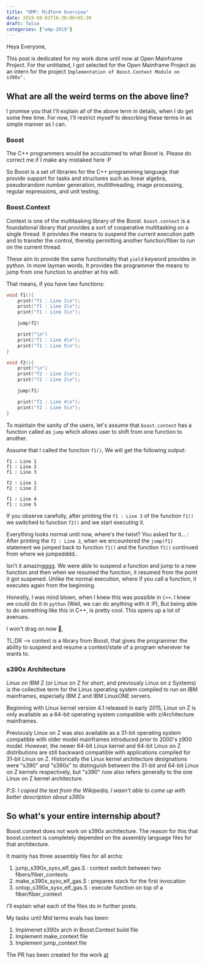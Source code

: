 ```yaml
---
title: "OMP: MidTerm Overview"
date: 2019-08-02T16:30:06+05:30
draft: false
categories: ["omp-2019"]
---
```


Heya Everyone,

This post is dedicated for my work done until now at Open Mainframe Project. For
the unititated, I got selected for the Open Mainframe Project as an intern
for the project `Implementation of Boost.Context Module on s390x".`

## What are all the weird terms on the above line?

I promise you that I'll explain all of the above term in details, when I do get
some free time. For now, I'll restrict myself to descrbing these terms in as 
simple manner as I can.

### Boost

The C++ programmers would be accustomed to what Boost is. Please do correct me
if I make any mistaked here :P

So Boost is a set of libraries for the C++ programming language that provide 
support for tasks and structures such as linear algebra, pseudorandom number 
generation, multithreading, image processing, regular expressions, and unit 
testing.

### Boost.Context

Context is one of the multitasking library of the Boost. `boost.context` is a
foundational library that provides a sort of cooperative multitasking on a 
single thread. It provides the means to suspend the current execution path and
to transfer the control, thereby permitting another function/fiber to run
on the current thread.

These aim to provide the same functionality that `yield` keyword provides in 
python. In more layman words, It provides the programmer the means to jump
from one function to another at his will.

That means, if you have two functions: 

```c
void f1(){
	print("f1 : Line 1\n");
	print("f1 : Line 2\n");
	print("f1 : Line 3\n");

	jump(f2)

	print("\n")
	print("f1 : Line 4\n");
	print("f1 : Line 5\n");
}
```

```c
void f2(){
	print("\n")
	print("f2 : Line 1\n");
	print("f2 : Line 2\n");

	jump(f1)

	print("f2 : Line 4\n");
	print("f2 : Line 5\n");
}
```

To maintain the sanity of the users, let's assume that `boost.context` has a
function called as  `jump` which allows user to shift from one function to 
another.

Assume that I called the function `f1()`, We will get the following output:

```
f1 : Line 1
f1 : Line 2
f1 : Line 3

f2 : Line 1
f2 : Line 2

f1 : Line 4
f1 : Line 5
```

If you observe carefully, after printing the `f1 : Line 3` of the function 
`f1()` we switched to function `f2()` and we start executing it.

Everything looks normal until now, where's the twist? You asked for it... :
After printing the `f2 : Line 2`, when we encountered the `jump(f1)` statement
we jumped back to function `f1()` and the function `f1()` continued from where
we jumpedddd..

Isn't it amazingggg. We were able to suspend a function and jump to a new 
function and then when we resumed the function, it resumed from the point it got
suspened. Unlike the normal execution, where if you call a function, it executes
again from the beginning.

Honestly, I was mind blown, when I knew this was possible in `C++`. I knew we
could do it in `python` (Well, we can do anything with it :P), But being able
to do something like this in C++, is pretty cool. This opens up a lot of 
avenues.

I won't drag on now :see_no_evil:,

TL;DR --> context is a library from Boost, that gives the programmer the ability
to suspend and resume a context/state of a program whenever he wants to.

### s390x Architecture

Linux on IBM Z (or Linux on Z for short, and previously Linux on z Systems) is 
the collective term for the Linux operating system compiled to run on IBM 
mainframes, especially IBM Z and IBM LinuxONE servers.

Beginning with Linux kernel version 4.1 released in early 2015, Linux on Z is
only available as a 64-bit operating system compatible with z/Architecture 
mainframes.

Previously Linux on Z was also available as a 31-bit operating system compatible 
with older model mainframes introduced prior to 2000's z900 model. However, the 
newer 64-bit Linux kernel and 64-bit Linux on Z distributions are still backward 
compatible with applications compiled for 31-bit Linux on Z. Historically the 
Linux kernel architecture designations were "s390" and "s390x" to distinguish 
between the 31-bit and 64-bit Linux on Z kernels respectively, but "s390" now 
also refers generally to the one Linux on Z kernel architecture.

*P.S: I copied the text from the Wikipedia, I wasn't able to come up with
better description about s390x*

## So what's your entire internship about?

Boost.context does not work on s390x architecture. The reason for this that 
boost.context is completely depended on the assembly language files for that
architecture.

It mainly has three assembly files for all archs:


1. jump_s390x_sysv_elf_gas.S    : context switch between two fibers/fiber_contexts
2. make_s390x_sysv_elf_gas.S   : prepares stack for the first invocation
3. ontop_s390x_sysv_elf_gas.S  : execute function on top of a fiber/fiber_context

I'll explain what each of the files do in further posts.

My tasks until Mid terms evals has been:

1. Implmenet s390x arch in Boost.Context build file
2. Implement make_context file
3. Implement jump_context  file

The PR has been created for the work [at](https://github.com/boostorg/context/pull/111)


